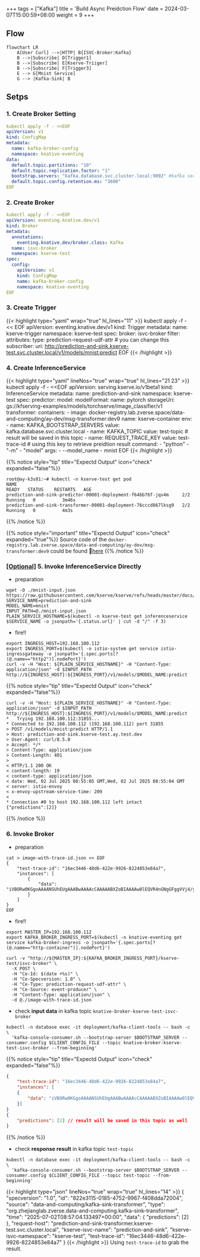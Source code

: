 +++
tags = ["Kafka"]
title = 'Build Async Preidction Flow'
date = 2024-03-07T15:00:59+08:00
weight = 9
+++

## Flow
```mermaid
flowchart LR
    A[User Curl] -->|HTTP| B{ISVC-Broker:Kafka}
    B -->|Subscribe| D[Trigger1]
    B -->|Subscribe| E[Kserve-Triiger]
    B -->|Subscribe| F[Trigger3]
    E --> G[Mnist Service]
    G --> |Kafka-Sink| B
```

## Setps

### 1. Create Broker Setting
```yaml
kubectl apply -f - <<EOF
apiVersion: v1
kind: ConfigMap
metadata:
  name: kafka-broker-config
  namespace: knative-eventing
data:
  default.topic.partitions: "10"
  default.topic.replication.factor: "1"
  bootstrap.servers: "kafka.database.svc.cluster.local:9092" #kafka service address
  default.topic.config.retention.ms: "3600"
EOF
```

### 2. Create Broker
```yaml
kubectl apply -f - <<EOF
apiVersion: eventing.knative.dev/v1
kind: Broker
metadata:
  annotations:
    eventing.knative.dev/broker.class: Kafka
  name: isvc-broker
  namespace: kserve-test
spec:
  config:
    apiVersion: v1
    kind: ConfigMap
    name: kafka-broker-config
    namespace: knative-eventing
EOF
```

### 3. Create Trigger
{{< highlight type="yaml"  wrap="true" hl_lines="11"  >}}
kubectl apply -f - << EOF
apiVersion: eventing.knative.dev/v1
kind: Trigger
metadata:
  name: kserve-trigger
  namespace: kserve-test
spec:
  broker: isvc-broker
  filter:
    attributes:
      type: prediction-request-udf-attr # you can change this
  subscriber:
    uri: http://prediction-and-sink.kserve-test.svc.cluster.local/v1/models/mnist:predict
EOF
{{< /highlight >}}

### 4. Create InferenceService
{{< highlight type="yaml"  lineNos="true" wrap="true" hl_lines="21 23"  >}}
kubectl apply -f - <<EOF
apiVersion: serving.kserve.io/v1beta1
kind: InferenceService
metadata:
  name: prediction-and-sink
  namespace: kserve-test
spec:
  predictor:
    model:
      modelFormat:
        name: pytorch
      storageUri: gs://kfserving-examples/models/torchserve/image_classifier/v1
  transformer:
    containers:
      - image: docker-registry.lab.zverse.space/data-and-computing/ay-dev/msg-transformer:dev9
        name: kserve-container
        env:
        - name: KAFKA_BOOTSTRAP_SERVERS
          value: kafka.database.svc.cluster.local
        - name: KAFKA_TOPIC
          value: test-topic # result will be saved in this topic
        - name: REQUEST_TRACE_KEY
          value: test-trace-id # using this key to retrieve preidtion result
        command:
          - "python"
          - "-m"
          - "model"
        args:
          - --model_name
          - mnist
EOF
{{< /highlight >}}

{{% notice style="tip" title="Expectd Output" icon="check" expanded="false"%}}
```plaintext
root@ay-k3s01:~# kubectl -n kserve-test get pod
NAME                                                              READY   STATUS    RESTARTS   AGE
prediction-and-sink-predictor-00001-deployment-f64bb76f-jqv4m     2/2     Running   0          3m46s
prediction-and-sink-transformer-00001-deployment-76cccd867lksg9   2/2     Running   0          4m3s
```
{{% /notice %}}

{{% notice style="important" title="Expectd Output" icon="check" expanded="true"%}}
Source code of the  `docker-registry.lab.zverse.space/data-and-computing/ay-dev/msg-transformer:dev9` could be found 🔗[here](/Kubernetes/Serverless/kserve/serving/predictive/first_custom_transformer.md)
{{% /notice %}}


### [[Optional]]() 5. Invoke InferenceService Directly
- preparation
```shell
wget -O ./mnist-input.json https://raw.githubusercontent.com/kserve/kserve/refs/heads/master/docs/samples/v1beta1/torchserve/v1/imgconv/input.json
SERVICE_NAME=prediction-and-sink
MODEL_NAME=mnist
INPUT_PATH=@./mnist-input.json
PLAIN_SERVICE_HOSTNAME=$(kubectl -n kserve-test get inferenceservice $SERVICE_NAME -o jsonpath='{.status.url}' | cut -d "/" -f 3)
```
- fire!!
```shell
export INGRESS_HOST=192.168.100.112
export INGRESS_PORT=$(kubectl -n istio-system get service istio-ingressgateway -o jsonpath='{.spec.ports[?(@.name=="http2")].nodePort}')
curl -v -H "Host: ${PLAIN_SERVICE_HOSTNAME}" -H "Content-Type: application/json" -d $INPUT_PATH http://${INGRESS_HOST}:${INGRESS_PORT}/v1/models/$MODEL_NAME:predict
```

{{% notice style="tip" title="Expectd Output" icon="check" expanded="false"%}}
```plaintext
curl -v -H "Host: ${PLAIN_SERVICE_HOSTNAME}" -H "Content-Type: application/json" -d $INPUT_PATH http://${INGRESS_HOST}:${INGRESS_PORT}/v1/models/$MODEL_NAME:predict
*   Trying 192.168.100.112:31855...
* Connected to 192.168.100.112 (192.168.100.112) port 31855
> POST /v1/models/mnist:predict HTTP/1.1
> Host: prediction-and-sink.kserve-test.ay.test.dev
> User-Agent: curl/8.5.0
> Accept: */*
> Content-Type: application/json
> Content-Length: 401
> 
< HTTP/1.1 200 OK
< content-length: 19
< content-type: application/json
< date: Wed, 02 Jul 2025 08:55:05 GMT,Wed, 02 Jul 2025 08:55:04 GMT
< server: istio-envoy
< x-envoy-upstream-service-time: 209
< 
* Connection #0 to host 192.168.100.112 left intact
{"predictions":[2]}
```
{{% /notice %}}



### 6. Invoke Broker
- preparation
```shell
cat > image-with-trace-id.json << EOF
{
    "test-trace-id": "16ec3446-48d6-422e-9926-8224853e84a7",
    "instances": [
        {
            "data": "iVBORw0KGgoAAAANSUhEUgAAABwAAAAcCAAAAABXZoBIAAAAw0lEQVR4nGNgGFggVVj4/y8Q2GOR83n+58/fP0DwcSqmpNN7oOTJw6f+/H2pjUU2JCSEk0EWqN0cl828e/FIxvz9/9cCh1zS5z9/G9mwyzl/+PNnKQ45nyNAr9ThMHQ/UG4tDofuB4bQIhz6fIBenMWJQ+7Vn7+zeLCbKXv6z59NOPQVgsIcW4QA9YFi6wNQLrKwsBebW/68DJ388Nun5XFocrqvIFH59+XhBAxThTfeB0r+vP/QHbuDCgr2JmOXoSsAAKK7bU3vISS4AAAAAElFTkSuQmCC"
        }
    ]
}
EOF
```
- fire!!
```shell
export MASTER_IP=192.168.100.112
export KAFKA_BROKER_INGRESS_PORT=$(kubectl -n knative-eventing get service kafka-broker-ingress -o jsonpath='{.spec.ports[?(@.name=="http-container")].nodePort}')

curl -v "http://${MASTER_IP}:${KAFKA_BROKER_INGRESS_PORT}/kserve-test/isvc-broker" \
  -X POST \
  -H "Ce-Id: $(date +%s)" \
  -H "Ce-Specversion: 1.0" \
  -H "Ce-Type: prediction-request-udf-attr" \
  -H "Ce-Source: event-producer" \
  -H "Content-Type: application/json" \
  -d @./image-with-trace-id.json 
```

- check **input data** in kafka topic `knative-broker-kserve-test-isvc-broker`
```shell
kubectl -n database exec -it deployment/kafka-client-tools -- bash -c \
  'kafka-console-consumer.sh --bootstrap-server $BOOTSTRAP_SERVER --consumer.config $CLIENT_CONFIG_FILE --topic knative-broker-kserve-test-isvc-broker --from-beginning'
```

{{% notice style="tip" title="Expectd Output" icon="check" expanded="false"%}}
```json
{
    "test-trace-id": "16ec3446-48d6-422e-9926-8224853e84a7",
    "instances": [
    {
        "data": "iVBORw0KGgoAAAANSUhEUgAAABwAAAAcCAAAAABXZoBIAAAAw0lEQVR4nGNgGFggVVj4/y8Q2GOR83n+58/fP0DwcSqmpNN7oOTJw6f+/H2pjUU2JCSEk0EWqN0cl828e/FIxvz9/9cCh1zS5z9/G9mwyzl/+PNnKQ45nyNAr9ThMHQ/UG4tDofuB4bQIhz6fIBenMWJQ+7Vn7+zeLCbKXv6z59NOPQVgsIcW4QA9YFi6wNQLrKwsBebW/68DJ388Nun5XFocrqvIFH59+XhBAxThTfeB0r+vP/QHbuDCgr2JmOXoSsAAKK7bU3vISS4AAAAAElFTkSuQmCC"
    }]
}
{
    "predictions": [2] // result will be saved in this topic as well
}
```
{{% /notice %}}

- check **response result** in kafka topic `test-topic`
```shell
kubectl -n database exec -it deployment/kafka-client-tools -- bash -c \
  'kafka-console-consumer.sh --bootstrap-server $BOOTSTRAP_SERVER --consumer.config $CLIENT_CONFIG_FILE --topic test-topic --from-beginning'
```

{{< highlight type="json"  lineNos="true" wrap="true" hl_lines="14"  >}}
{
    "specversion": "1.0",
    "id": "822e3115-0185-4752-9967-f408dda72004",
    "source": "data-and-computing/kafka-sink-transformer",
    "type": "org.zhejianglab.zverse.data-and-computing.kafka-sink-transformer",
    "time": "2025-07-02T08:57:04.133497+00:00",
    "data":
    {
        "predictions": [2]
    },
    "request-host": "prediction-and-sink-transformer.kserve-test.svc.cluster.local",
    "kserve-isvc-name": "prediction-and-sink",
    "kserve-isvc-namespace": "kserve-test",
    "test-trace-id": "16ec3446-48d6-422e-9926-8224853e84a7"
}
{{< /highlight >}}
Using `test-trace-id` to grab the result.
